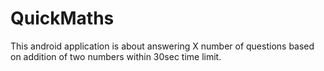 # QuickMaths
This android application is about answering X number of questions based on addition of two numbers within 30sec time limit. 
